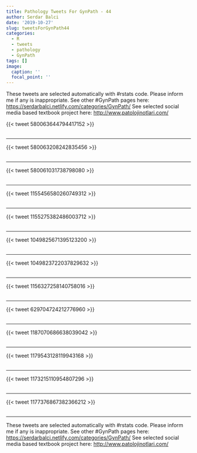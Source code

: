 ```yaml
---
title: Pathology Tweets For GynPath - 44
author: Serdar Balci
date: '2019-10-27'
slug: tweetsForGynPath44
categories:
  - R
  - tweets
  - pathology
  - GynPath
tags: []
image:
  caption: ''
  focal_point: ''
---
```



These tweets are selected automatically with #rstats code. Please inform me if any is inappropriate.
See other #GynPath pages here: https://serdarbalci.netlify.com/categories/GynPath/ 
See selected social media based textbook project here: http://www.patolojinotlari.com/

{{< tweet 580063644794417152 >}}
<br>
<br>
<hr>
{{< tweet 580063208242835456 >}}
<br>
<br>
<hr>
{{< tweet 580061031738798080 >}}
<br>
<br>
<hr>
{{< tweet 1155456580260749312 >}}
<br>
<br>
<hr>
{{< tweet 1155275382486003712 >}}
<br>
<br>
<hr>
{{< tweet 1049825671395123200 >}}
<br>
<br>
<hr>
{{< tweet 1049823722037829632 >}}
<br>
<br>
<hr>
{{< tweet 1156327258140758016 >}}
<br>
<br>
<hr>
{{< tweet 629704724212776960 >}}
<br>
<br>
<hr>
{{< tweet 1187070686638039042 >}}
<br>
<br>
<hr>
{{< tweet 1179543128119943168 >}}
<br>
<br>
<hr>
{{< tweet 1173215110954807296 >}}
<br>
<br>
<hr>
{{< tweet 1177376867382366212 >}}
<br>
<br>
<hr>


These tweets are selected automatically with #rstats code. Please inform me if any is inappropriate.
See other #GynPath pages here: https://serdarbalci.netlify.com/categories/GynPath/ 
See selected social media based textbook project here: http://www.patolojinotlari.com/
